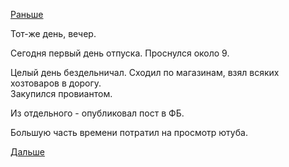 [Раньше](2019.08.14.md)

Тот-же день, вечер.

Сегодня первый день отпуска. Проснулся около 9.

Целый день бездельничал.
Сходил по магазинам, взял всяких хозтоваров в дорогу.  
Закупился провиантом.

Из отдельного - опубликовал пост в ФБ.

Большую часть времени потратил на просмотр ютуба.

[Дальше](2019.08.16.md)